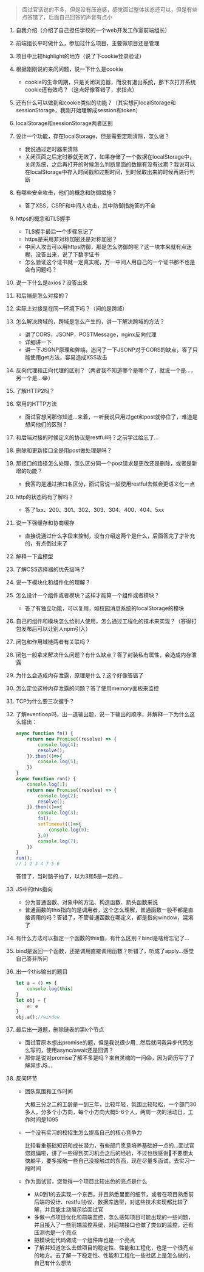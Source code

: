 > 面试官话说的不多，但是没有压迫感，感觉面试整体状态还可以，但是有些点答错了，后面自己回答的声音有点小

1. 自我介绍（介绍了自己担任学校的一个web开发工作室前端组长）

2. 前端组长平时做什么，参加过什么项目，主要做项目还是管理

3. 项目中比较highlight的地方（说了下cookie登录验证）

4. 根据刚刚说的来问问题，说一下什么是cookie
   - cookie的生命周期，只是关闭浏览器，而没有退出系统，那下次打开系统cookie还有效吗？（这点好像答错了，求指点）
   
5. 还有什么可以做到和cookie类似的功能？（其实想问localStorage和sessionStorage，我刚开始理解成session和token）

6. localStorage和sessionStorage两者区别

7. 设计一个功能，存在localStorage，但是需要定期清除，怎么做？
   - 我说通过定时器来清除
   - 关闭页面之后定时器就无效了，如果存储了一个数据在localStorage中，关闭系统，之后再打开的时候怎么判断里面的数据有没有过期？我说可以在localStorage中存入时间戳和过期时间，到时候取出来的时候再进行判断
   
8. 有哪些安全攻击，他们的概念和防御措施？
   - 答了XSS，CSRF和中间人攻击，其中防御措施答的不全
   
9. https的概念和TLS握手
   - TLS握手最后一个步骤忘记了
   - https是采用非对称加密还是对称加密？
   - 中间人攻击可以用https防御，那是怎么防御的呢？这一块本来就有点迷糊，没答出来，说了下数字证书
   - 怎么验证这个证书就一定真实呢，万一中间人用自己的一个证书那不也是会有问题吗？
   
10. 说一下什么是axios？没答出来

11. 和后端是怎么对接的？

12. 实际上对接是在同一环境下吗？（问的是跨域）

13. 怎么解决跨域的，跨域是怎么产生的，讲一下解决跨域的方法？
    - 讲了CORS，JSONP，POSTMessage，nginx反向代理
    - 详细讲一下
    - 讲一下JSONP原理和弊端，追问了一下JSONP对于CORS的缺点，答了只能使用get方法，容易造成XSS攻击
    
14. 反向代理和正向代理的区别？（两者我不知道哪个是哪个了，就说一个是...，另一个是...😂）

15. 了解HTTP2吗？

16. 常用的HTTP方法
    - 面试官想问那你知道...来着，一听我说只用过get和post就停住了，难道是想问他们的区别？
    
17. 和后端对接的时候定义的协议是restful吗？之前学过给忘了...

18. 删除和更新接口全是用post做处理是吗？

19. 那接口的路径怎么处理，怎么区分同一个post请求是更改还是删除，或者是新增的功能？
    - 我答的是通过接口名区分，面试官说一般使用restful去做会更语义化一点
    
20. http的状态码有了解吗？
    - 答了1xx、200、301、302、303、304、400、404、5xx
    
21. 说一下强缓存和协商缓存
    - 直接说通过什么字段来控制，没有介绍这两个是什么，后面答完了才补充的，有点倒过来了
    
22. 解释一下盒模型

23. 了解CSS选择器的优先级吗？

24. 说一下模块化和组件化的理解？

25. 怎么设计一个组件或者模块？这样才能算一个组件或者模块？
    - 答了有独立功能，可以复用，如校园消息系统的localStorage的模块
    
26. 自己的组件和模块怎么给别人使用，怎么通过工程化的技术来实现？（答得打包发布后可以让别人npm引入）

27. 闭包和作用域链两者有关联吗？

28. 闭包一般拿来解决什么问题？有什么缺点？答了封装私有属性，会造成内存泄露

29. 为什么会造成内存泄露，原理是什么？这个好像答错了

30. 怎么定位这种内存泄露的问题？答了使用memory面板来监控

31. TCP为什么要三次握手？

32. 了解eventloop吗，出一道输出题，说一下输出的顺序，并解释一下为什么这么输出：

    ```javascript
    async function fn() {
        return new Promise((resolve) => {
            console.log(4);
            resolve();
        }).then(()=>{
            console.log(5);
        })
    }
    async function run() {
        console.log(1);
        return new Promise((resolve) => {
            console.log(2);
            resolve();
        }).then(()=>{
            console.log(3);
            fn();
            setTimeout(()=>{
                console.log(6);
            },0)
            console.log(7);
        })
    }
    run();
    // 1 2 3 4 7 5 6
    ```

    答错了，当时脑子抽了，以为3和5是一起的...

33. JS中的this指向

    - 分为普通函数、对象中的方法、构造函数、箭头函数来说
    - 普通函数的this指向的是调用者，这个怎么理解，普通函数一般不都是直接调用的吗？答错了，不管普通函数在哪定义，都是指向window，混淆了
    
34. 有什么方法可以指定一个函数的this值，有什么区别？bind是啥给忘记了...

35. bind是返回一个函数，还是调用直接调用函数？听错了，听成了apply...感觉自己答非所问

36. 出一个this输出的题目

    ```javascript
    let a = () => {
        console.log(this)
    }
    let obj = {
        a: a
    }
    obj.a();//window
    ```

37. 最后出一道题，删除链表的第k个节点

    - 面试官原本想出promise的题，但是我说很少用...然后就问我异步代码怎么写的，使用async/await还是回调？
    - 那你是说对promise了解不多是吗？来自灵魂的一问😱，因为简历写了了解异步JS...

38. 反问环节

    - 团队氛围和工作时间

      大概三分之二的工龄是一到三年，比较年轻，氛围比较轻松，一个部门30多人，分多个小方向，每个小方向大概5-6个人，两周一次的活动日，工作时间是1095

    - 一个没有实习的校招生怎么提高自己的核心竞争力

      比较看重基础知识和成长潜力，有些部门愿意培养基础好一点的...面试官您跑偏啦，讲了一些得到实习机会之后的经验，不过也很感谢🥗不要想太快躺平，要多接触一些自己没接触过的东西，现在尽量多面试，去实习一段时间

    - 作为面试官，您觉得一个项目比较出色的亮点是什么

      - 从0到1的去实现一个东西，并且熟悉里面的细节，或者在项目熟悉前后端的设计、restful协议、数据库选型，对这些技术实现都比较了解，并且能主动展示给面试官
      - 多做一点项目优化和前端监控，怎么感知项目可能出现的一些问题，并且接入了一些前端监控系统，对后端接口也做了类似的监控，还有压测也是一个亮点
      - 把模块化代码做成一个组件库也是一个亮点
      - 了解并知道怎么去做项目的稳定性、性能和工程化，也是一个很亮点的地方。去了解一下稳定性、性能和工程化一些社区上是怎么做的，自己有什么想法
